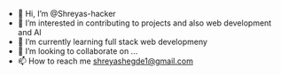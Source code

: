- 👋 Hi, I’m @Shreyas-hacker
- 👀 I’m interested in contributing to projects and also web development and AI
- 🌱 I’m currently learning full stack web developmeny
- 💞️ I’m looking to collaborate on ...
- 📫 How to reach me shreyashegde1@gmail.com

<!---
Shreyas-hacker/Shreyas-hacker is a ✨ special ✨ repository because its `README.md` (this file) appears on your GitHub profile.
You can click the Preview link to take a look at your changes.
--->
